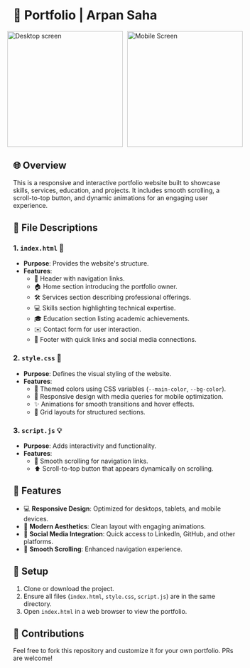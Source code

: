 # 🌟 Portfolio | Arpan Saha

<div style="display: flex; justify-content: center; gap: 10px; align-items: center;">
    <img src="./assets/gif/desktop.gif" alt="Desktop screen" height="260px" style="object-fit: contain;" />
    <img src="./assets/gif/mobile.gif" alt="Mobile Screen" height="260px" style="object-fit: contain;" />
</div>

## 🌐 Overview  
This is a responsive and interactive portfolio website built to showcase skills, services, education, and projects. It includes smooth scrolling, a scroll-to-top button, and dynamic animations for an engaging user experience.

## 📁 File Descriptions  

### 1. `index.html` 📝  
- **Purpose**: Provides the website's structure.  
- **Features**:  
  - 🧭 Header with navigation links.  
  - 🏠 Home section introducing the portfolio owner.  
  - 🛠️ Services section describing professional offerings.  
  - 💻 Skills section highlighting technical expertise.  
  - 🎓 Education section listing academic achievements.  
  - ✉️ Contact form for user interaction.  
  - 📎 Footer with quick links and social media connections.  

### 2. `style.css` 🎨  
- **Purpose**: Defines the visual styling of the website.  
- **Features**:  
  - 🎨 Themed colors using CSS variables (`--main-color`, `--bg-color`).  
  - 📱 Responsive design with media queries for mobile optimization.  
  - ✨ Animations for smooth transitions and hover effects.  
  - 🧱 Grid layouts for structured sections.  

### 3. `script.js` 💡  
- **Purpose**: Adds interactivity and functionality.  
- **Features**:  
  - 🚀 Smooth scrolling for navigation links.  
  - ⬆️ Scroll-to-top button that appears dynamically on scrolling.  

## 🚀 Features  
- 💻 **Responsive Design**: Optimized for desktops, tablets, and mobile devices.  
- 🌟 **Modern Aesthetics**: Clean layout with engaging animations.  
- 🔗 **Social Media Integration**: Quick access to LinkedIn, GitHub, and other platforms.  
- 📜 **Smooth Scrolling**: Enhanced navigation experience.  

## 🔧 Setup  
1. Clone or download the project.  
2. Ensure all files (`index.html`, `style.css`, `script.js`) are in the same directory.  
3. Open `index.html` in a web browser to view the portfolio.  

## 🤝 Contributions  
Feel free to fork this repository and customize it for your own portfolio. PRs are welcome!    
